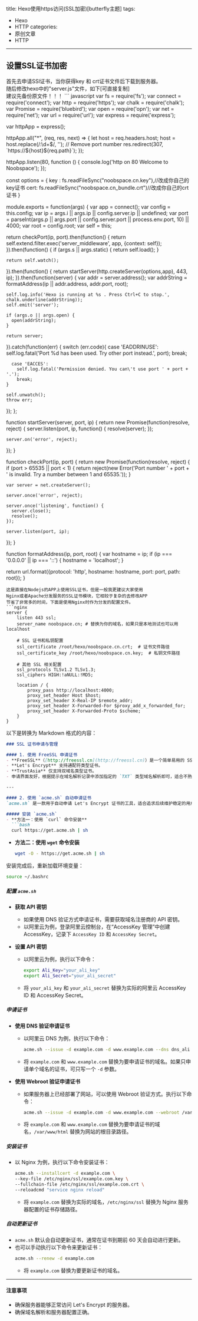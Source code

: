 title: Hexo使用https访问(SSL加密)[butterfly主题]
tags:
  - Hexo
  - HTTP
categories:
  - 原创文章
  - HTTP
---

[CSDN]: https://blog.csdn.net/qq_33973359/article/details/105537568  "本文参考自CSDN大佬的文章"
<h2>设置SSL证书加密</h2>
首先去申请SSl证书，当你获得key 和 crt证书文件后下载到服务器。<br>
随后修改hexo中的"server.js"文件，如下[可直接复制]<br>
建议先备份原文件！！！
``` javascript
var fs = require('fs');
var connect = require('connect');
var http = require('https');
var chalk = require('chalk');
var Promise = require('bluebird');
var open = require('opn');
var net = require('net');
var url = require('url');
var express = require('express');

var httpApp = express();

httpApp.all("*", (req, res, next) => {
  let host = req.headers.host;
  host = host.replace(/\:\d+$/, ''); // Remove port number
  res.redirect(307, `https://${host}${req.path}`);
});

httpApp.listen(80, function () {
 console.log('http on 80 Welcome to Noobspace');
});

const options = {
    key : fs.readFileSync("noobspace.cn.key"),//改成你自己的key证书
    cert: fs.readFileSync("noobspace.cn_bundle.crt")//改成你自己的crt证书
}

module.exports = function(args) {
  var app = connect();
  var config = this.config;
  var ip = args.i || args.ip || config.server.ip || undefined;
  var port = parseInt(args.p || args.port || config.server.port || process.env.port, 10) || 4000;
  var root = config.root;
  var self = this;

  return checkPort(ip, port).then(function() {
    return self.extend.filter.exec('server_middleware', app, {context: self});
  }).then(function() {
    if (args.s || args.static) {
      return self.load();
    }

    return self.watch();
  }).then(function() {
    return startServer(http.createServer(options,app), 443, ip);
  }).then(function(server) {
    var addr = server.address();
    var addrString = formatAddress(ip || addr.address, addr.port, root);

    self.log.info('Hexo is running at %s . Press Ctrl+C to stop.', chalk.underline(addrString));
    self.emit('server');

    if (args.o || args.open) {
      open(addrString);
    }

    return server;
  }).catch(function(err) {
    switch (err.code){
      case 'EADDRINUSE':
        self.log.fatal('Port %d has been used. Try other port instead.', port);
        break;

      case 'EACCES':
        self.log.fatal('Permission denied. You can\'t use port ' + port + '.');
        break;
    }

    self.unwatch();
    throw err;
  });
};

function startServer(server, port, ip) {
  return new Promise(function(resolve, reject) {
    server.listen(port, ip, function() {
      resolve(server);
    });

    server.on('error', reject);
  });
}

function checkPort(ip, port) {
  return new Promise(function(resolve, reject) {
    if (port > 65535 || port < 1) {
      return reject(new Error('Port number ' + port + ' is invalid. Try a number between 1 and 65535.'));
    }

    var server = net.createServer();

    server.once('error', reject);

    server.once('listening', function() {
      server.close();
      resolve();
    });

    server.listen(port, ip);
  });
}

function formatAddress(ip, port, root) {
  var hostname = ip;
  if (ip === '0.0.0.0' || ip === '::') {
    hostname = 'localhost';
  }

  return url.format({protocol: 'http', hostname: hostname, port: port, path: root});
}

```
这是直接在Nodejs的APP上使用SSL证书，但是一般我更建议大家使用
Nginx或者Apache分发服务的SSL证书模块，它相较于复杂的去修改APP
节省了非常多的时间，下面是使用Nginx时作为分发的配置文件。
```nginx
server {
    listen 443 ssl;
    server_name noobspace.cn; # 替换为你的域名，如果只是本地测试也可以用 localhost

    # SSL 证书和私钥配置
    ssl_certificate /root/hexo/noobspace.cn.crt;  # 证书文件路径
    ssl_certificate_key /root/hexo/noobspace.cn.key;  # 私钥文件路径

    # 其他 SSL 相关配置
    ssl_protocols TLSv1.2 TLSv1.3;
    ssl_ciphers HIGH:!aNULL:!MD5;

    location / {
        proxy_pass http://localhost:4000;
        proxy_set_header Host $host;
        proxy_set_header X-Real-IP $remote_addr;
        proxy_set_header X-Forwarded-For $proxy_add_x_forwarded_for;
        proxy_set_header X-Forwarded-Proto $scheme;
    }
}
```
以下是转换为 Markdown 格式的内容：

```markdown
### SSL 证书申请与管理

#### 1. 使用 FreeSSL 申请证书
- **FreeSSL**（[http://freessl.cn](http://freessl.cn)）是一个简单易用的 SSL 证书申请平台。
- **Let's Encrypt** 支持通配符类型证书。
- **TrustAsia** 仅支持双域名类型证书。
- 申请界面友好，根据提示在域名解析记录中添加指定的 `TXT` 类型域名解析即可，适合不熟悉命令行的用户。

---

#### 2. 使用 `acme.sh` 自动申请证书
`acme.sh` 是一款用于自动申请 Let's Encrypt 证书的工具，适合追求后续维护稳定的用户。

##### 安装 `acme.sh`
- **方法一：使用 `curl` 命令安装**
  ```bash
  curl https://get.acme.sh | sh
  ```
- **方法二：使用 `wget` 命令安装**
  ```bash
  wget -O - https://get.acme.sh | sh
  ```

安装完成后，重新加载环境变量：
```bash
source ~/.bashrc
```

##### 配置 `acme.sh`
- **获取 API 密钥**
  - 如果使用 DNS 验证方式申请证书，需要获取域名注册商的 API 密钥。
  - 以阿里云为例，登录阿里云控制台，在“AccessKey 管理”中创建 AccessKey，记录下 `AccessKey ID` 和 `AccessKey Secret`。

- **设置 API 密钥**
  - 以阿里云为例，执行以下命令：
    ```bash
    export Ali_Key="your_ali_key"
    export Ali_Secret="your_ali_secret"
    ```
  - 将 `your_ali_key` 和 `your_ali_secret` 替换为实际的阿里云 AccessKey ID 和 AccessKey Secret。

##### 申请证书
- **使用 DNS 验证申请证书**
  - 以阿里云 DNS 为例，执行以下命令：
    ```bash
    acme.sh --issue -d example.com -d www.example.com --dns dns_ali
    ```
  - 将 `example.com` 和 `www.example.com` 替换为要申请证书的域名。如果只申请单个域名的证书，可只写一个 `-d` 参数。

- **使用 Webroot 验证申请证书**
  - 如果服务器上已经部署了网站，可以使用 Webroot 验证方式。执行以下命令：
    ```bash
    acme.sh --issue -d example.com -d www.example.com --webroot /var/www/html
    ```
  - 将 `example.com` 和 `www.example.com` 替换为要申请证书的域名，`/var/www/html` 替换为网站的根目录路径。

##### 安装证书
- 以 Nginx 为例，执行以下命令安装证书：
  ```bash
  acme.sh --installcert -d example.com \
  --key-file /etc/nginx/ssl/example.com.key \
  --fullchain-file /etc/nginx/ssl/example.com.crt \
  --reloadcmd "service nginx reload"
  ```
  - 将 `example.com` 替换为实际的域名，`/etc/nginx/ssl` 替换为 Nginx 服务器配置的证书存储路径。

##### 自动更新证书
- `acme.sh` 默认会自动更新证书，通常在证书到期前 60 天会自动进行更新。
- 也可以手动执行以下命令来更新证书：
  ```bash
  acme.sh --renew -d example.com
  ```
  - 将 `example.com` 替换为要更新证书的域名。

---

#### 注意事项
- 确保服务器能够正常访问 Let's Encrypt 的服务器。
- 确保域名解析和服务器配置正确。
```